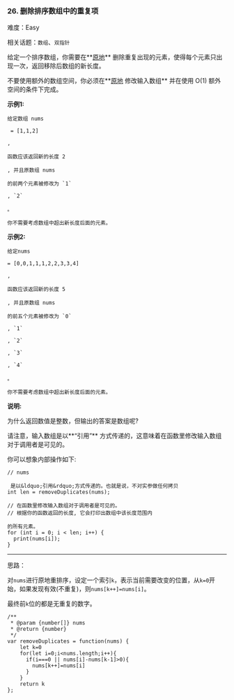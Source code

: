 ### 26. 删除排序数组中的重复项

难度：Easy

相关话题：`数组`、`双指针`

给定一个排序数组，你需要在**[原地](http://baike.baidu.com/item/%E5%8E%9F%E5%9C%B0%E7%AE%97%E6%B3%95)** 删除重复出现的元素，使得每个元素只出现一次，返回移除后数组的新长度。



不要使用额外的数组空间，你必须在**[原地](https://baike.baidu.com/item/%E5%8E%9F%E5%9C%B0%E7%AE%97%E6%B3%95)
修改输入数组** 并在使用 O(1) 额外空间的条件下完成。



**示例1:** 





```
给定数组 nums

 = [1,1,2]

, 

函数应该返回新的长度 2

, 并且原数组 nums

的前两个元素被修改为 `1`

, `2`

。 

你不需要考虑数组中超出新长度后面的元素。
```


**示例2:** 





```
给定nums

= [0,0,1,1,1,2,2,3,3,4]

,

函数应该返回新的长度 5

, 并且原数组 nums

的前五个元素被修改为 `0`

, `1`

, `2`

, `3`

, `4`

。

你不需要考虑数组中超出新长度后面的元素。

```


**说明:** 



为什么返回数值是整数，但输出的答案是数组呢?



请注意，输入数组是以**&ldquo;引用&rdquo;** 方式传递的，这意味着在函数里修改输入数组对于调用者是可见的。



你可以想象内部操作如下:





```
// nums

 是以&ldquo;引用&rdquo;方式传递的。也就是说，不对实参做任何拷贝
int len = removeDuplicates(nums);

// 在函数里修改输入数组对于调用者是可见的。
// 根据你的函数返回的长度, 它会打印出数组中该长度范围内

的所有元素。
for (int i = 0; i < len; i++) {
  print(nums[i]);
}

```



-----

思路：

对`nums`进行原地重排序，设定一个索引`k`，表示当前需要改变的位置，从`k=0`开始，如果发现有效(不重复)，则`nums[k++]=nums[i]`。

最终前`k`位的都是无重复的数字。


```
/**
 * @param {number[]} nums
 * @return {number}
 */
var removeDuplicates = function(nums) {
    let k=0
    for(let i=0;i<nums.length;i++){
      if(i===0 || nums[i]-nums[k-1]>0){
        nums[k++]=nums[i]
      }
    }
    return k
};



```

